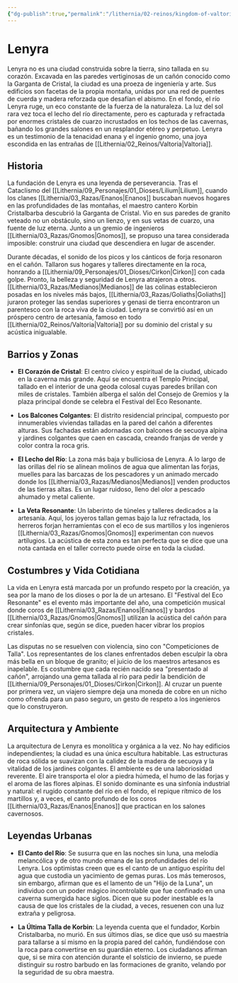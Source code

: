 ```yaml
---
{"dg-publish":true,"permalink":"/lithernia/02-reinos/kingdom-of-valtoria/lenyra/","title":"Lenyra","tags":["lithernia","ciudad","Valtoria"]}
---
```


# Lenyra

Lenyra no es una ciudad construida sobre la tierra, sino tallada en su corazón. Excavada en las paredes vertiginosas de un cañón conocido como la Garganta de Cristal, la ciudad es una proeza de ingeniería y arte. Sus edificios son facetas de la propia montaña, unidas por una red de puentes de cuerda y madera reforzada que desafían el abismo. En el fondo, el río Lenyra ruge, un eco constante de la fuerza de la naturaleza. La luz del sol rara vez toca el lecho del río directamente, pero es capturada y refractada por enormes cristales de cuarzo incrustados en los techos de las cavernas, bañando los grandes salones en un resplandor etéreo y perpetuo. Lenyra es un testimonio de la tenacidad enana y el ingenio gnomo, una joya escondida en las entrañas de [[Lithernia/02_Reinos/Valtoria\|Valtoria]].

## Historia

La fundación de Lenyra es una leyenda de perseverancia. Tras el Cataclismo del [[Lithernia/09_Personajes/01_Dioses/Lilium\|Lilium]], cuando los clanes [[Lithernia/03_Razas/Enanos\|Enanos]] buscaban nuevos hogares en las profundidades de las montañas, el maestro cantero Korbin Cristalbarba descubrió la Garganta de Cristal. Vio en sus paredes de granito veteado no un obstáculo, sino un lienzo, y en sus vetas de cuarzo, una fuente de luz eterna. Junto a un gremio de ingenieros [[Lithernia/03_Razas/Gnomos\|Gnomos]], se propuso una tarea considerada imposible: construir una ciudad que descendiera en lugar de ascender.

Durante décadas, el sonido de los picos y los cánticos de forja resonaron en el cañón. Tallaron sus hogares y talleres directamente en la roca, honrando a [[Lithernia/09_Personajes/01_Dioses/Cirkon\|Cirkon]] con cada golpe. Pronto, la belleza y seguridad de Lenyra atrajeron a otros. [[Lithernia/03_Razas/Medianos\|Medianos]] de las colinas establecieron posadas en los niveles más bajos, [[Lithernia/03_Razas/Goliaths\|Goliaths]] juraron proteger las sendas superiores y genasi de tierra encontraron un parentesco con la roca viva de la ciudad. Lenyra se convirtió así en un próspero centro de artesanía, famoso en todo [[Lithernia/02_Reinos/Valtoria\|Valtoria]] por su dominio del cristal y su acústica inigualable.

## Barrios y Zonas

- **El Corazón de Cristal**: El centro cívico y espiritual de la ciudad, ubicado en la caverna más grande. Aquí se encuentra el Templo Principal, tallado en el interior de una geoda colosal cuyas paredes brillan con miles de cristales. También alberga el salón del Consejo de Gremios y la plaza principal donde se celebra el Festival del Eco Resonante.

- **Los Balcones Colgantes**: El distrito residencial principal, compuesto por innumerables viviendas talladas en la pared del cañón a diferentes alturas. Sus fachadas están adornadas con balcones de secuoya alpina y jardines colgantes que caen en cascada, creando franjas de verde y color contra la roca gris.

- **El Lecho del Río**: La zona más baja y bulliciosa de Lenyra. A lo largo de las orillas del río se alinean molinos de agua que alimentan las forjas, muelles para las barcazas de los pescadores y un animado mercado donde los [[Lithernia/03_Razas/Medianos\|Medianos]] venden productos de las tierras altas. Es un lugar ruidoso, lleno del olor a pescado ahumado y metal caliente.

- **La Veta Resonante**: Un laberinto de túneles y talleres dedicados a la artesanía. Aquí, los joyeros tallan gemas bajo la luz refractada, los herreros forjan herramientas con el eco de sus martillos y los ingenieros [[Lithernia/03_Razas/Gnomos\|Gnomos]] experimentan con nuevos artilugios. La acústica de esta zona es tan perfecta que se dice que una nota cantada en el taller correcto puede oírse en toda la ciudad.

## Costumbres y Vida Cotidiana

La vida en Lenyra está marcada por un profundo respeto por la creación, ya sea por la mano de los dioses o por la de un artesano. El "Festival del Eco Resonante" es el evento más importante del año, una competición musical donde coros de [[Lithernia/03_Razas/Enanos\|Enanos]] y bardos [[Lithernia/03_Razas/Gnomos\|Gnomos]] utilizan la acústica del cañón para crear sinfonías que, según se dice, pueden hacer vibrar los propios cristales.

Las disputas no se resuelven con violencia, sino con "Competiciones de Talla". Los representantes de los clanes enfrentados deben esculpir la obra más bella en un bloque de granito; el juicio de los maestros artesanos es inapelable. Es costumbre que cada recién nacido sea "presentado al cañón", arrojando una gema tallada al río para pedir la bendición de [[Lithernia/09_Personajes/01_Dioses/Cirkon\|Cirkon]]. Al cruzar un puente por primera vez, un viajero siempre deja una moneda de cobre en un nicho como ofrenda para un paso seguro, un gesto de respeto a los ingenieros que lo construyeron.

## Arquitectura y Ambiente

La arquitectura de Lenyra es monolítica y orgánica a la vez. No hay edificios independientes; la ciudad es una única escultura habitable. Las estructuras de roca sólida se suavizan con la calidez de la madera de secuoya y la vitalidad de los jardines colgantes. El ambiente es de una laboriosidad reverente. El aire transporta el olor a piedra húmeda, el humo de las forjas y el aroma de las flores alpinas. El sonido dominante es una sinfonía industrial y natural: el rugido constante del río en el fondo, el repique rítmico de los martillos y, a veces, el canto profundo de los coros [[Lithernia/03_Razas/Enanos\|Enanos]] que practican en los salones cavernosos.

## Leyendas Urbanas

- **El Canto del Río**: Se susurra que en las noches sin luna, una melodía melancólica y de otro mundo emana de las profundidades del río Lenyra. Los optimistas creen que es el canto de un antiguo espíritu del agua que custodia un yacimiento de gemas puras. Los más temerosos, sin embargo, afirman que es el lamento de un "Hijo de la Luna", un individuo con un poder mágico incontrolable que fue confinado en una caverna sumergida hace siglos. Dicen que su poder inestable es la causa de que los cristales de la ciudad, a veces, resuenen con una luz extraña y peligrosa.

- **La Última Talla de Korbin**: La leyenda cuenta que el fundador, Korbin Cristalbarba, no murió. En sus últimos días, se dice que usó su maestría para tallarse a sí mismo en la propia pared del cañón, fundiéndose con la roca para convertirse en su guardián eterno. Los ciudadanos afirman que, si se mira con atención durante el solsticio de invierno, se puede distinguir su rostro barbudo en las formaciones de granito, velando por la seguridad de su obra maestra.